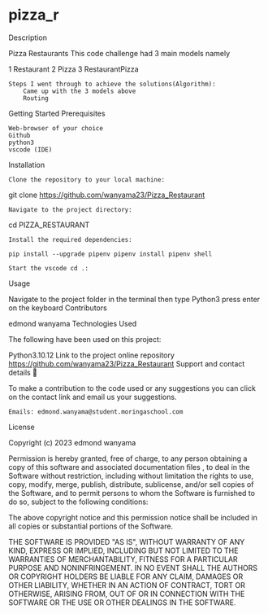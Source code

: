 # pizza_r
Description

Pizza Restaurants This code challenge had 3 main models namely

1 Restaurant 2 Pizza 3 RestaurantPizza

    Steps I went through to achieve the solutions(Algorithm):
        Came up with the 3 models above
        Routing

Getting Started
Prerequisites

    Web-browser of your choice
    Github
    python3
    vscode (IDE)

Installation

    Clone the repository to your local machine:

git clone https://github.com/wanyama23/Pizza_Restaurant

    Navigate to the project directory:

cd PIZZA_RESTAURANT

    Install the required dependencies:

    pip install --upgrade pipenv pipenv install pipenv shell

    Start the vscode cd .:

Usage

Navigate to the project folder in the terminal then type Python3 press enter on the keyboard
Contributors

edmond wanyama
Technologies Used

The following have been used on this project:

Python3.10.12
Link to the project online repository https://github.com/wanyama23/Pizza_Restaurant
Support and contact details 🙂

To make a contribution to the code used or any suggestions you can click on the contact link and email us your suggestions.

    Emails: edmond.wanyama@student.moringaschool.com

License

Copyright (c) 2023 edmond wanyama

Permission is hereby granted, free of charge, to any person obtaining a copy of this software and associated documentation files , to deal in the Software without restriction, including without limitation the rights to use, copy, modify, merge, publish, distribute, sublicense, and/or sell copies of the Software, and to permit persons to whom the Software is furnished to do so, subject to the following conditions:

The above copyright notice and this permission notice shall be included in all copies or substantial portions of the Software.

THE SOFTWARE IS PROVIDED "AS IS", WITHOUT WARRANTY OF ANY KIND, EXPRESS OR IMPLIED, INCLUDING BUT NOT LIMITED TO THE WARRANTIES OF MERCHANTABILITY, FITNESS FOR A PARTICULAR PURPOSE AND NONINFRINGEMENT. IN NO EVENT SHALL THE AUTHORS OR COPYRIGHT HOLDERS BE LIABLE FOR ANY CLAIM, DAMAGES OR OTHER LIABILITY, WHETHER IN AN ACTION OF CONTRACT, TORT OR OTHERWISE, ARISING FROM, OUT OF OR IN CONNECTION WITH THE SOFTWARE OR THE USE OR OTHER DEALINGS IN THE SOFTWARE.
